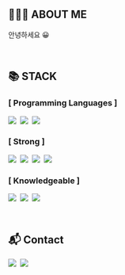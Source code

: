 ## 👨🏻‍💻 ABOUT ME

안녕하세요 😀

<!-- Node.js 와 MySQL을 중심으로 개발이 가능한 백엔드 개발자 김민재입니다.
<br />
꾸준한 팀 프로젝트와 팀장 경험으로 협업과 소통에 능하며, 꼼꼼함을 바탕으로 안정적인 서비스 개발을 지향하고 있습니다. -->

<!-- <p>
<a href="https://minjman2659.notion.site/18cb65fa6c1f4f29b65b2a03c980368f" target="_blank"><img src="https://img.shields.io/badge/Resume-000000?style=for-the-badge&logo=Notion&logoColor=white"/></a>
</p> -->
  
<br/>

## 📚 STACK

### [ Programming Languages ]
<p>
<img src="https://img.shields.io/badge/Javascript-FFCA33?style=for-the-badge&logo=JavaScript&logoColor=white"/></a>&nbsp
<img src="https://img.shields.io/badge/HTML-E34F26?style=for-the-badge&logo=html5&logoColor=white"/></a>&nbsp
<img src="https://img.shields.io/badge/CSS-1572B6?style=for-the-badge&logo=css3&logoColor=white"/></a>
</p>

### [ Strong ]

<p>
<img src="https://img.shields.io/badge/Node.js-339933?style=for-the-badge&logo=node.js&logoColor=white"/></a>&nbsp
<img src="https://img.shields.io/badge/Express.js-000000?style=for-the-badge&logo=express&logoColor=white"/></a>&nbsp
<img src="https://img.shields.io/badge/MySQL-4479A1?style=for-the-badge&logo=mysql&logoColor=white"/></a>&nbsp
<img src="https://img.shields.io/badge/Sequelize-52B0E7?style=for-the-badge&logo=Sequelize&logoColor=white"/></a>
</p>

### [ Knowledgeable ]

<p>
<img src="https://img.shields.io/badge/AWS-232F3E?style=for-the-badge&logo=Amazon AWS&logoColor=white"/></a>&nbsp
<img src="https://img.shields.io/badge/React-0088CC?style=for-the-badge&logo=react&logoColor=white"/></a>&nbsp
<img src="https://img.shields.io/badge/Git-EC6F26?style=for-the-badge&logo=git&logoColor=white"/></a>
</p>

<br />

## 📬 Contact

<p>
  <a href="https://minjman2659.notion.site/minjman2659/16d5cc5769c84f4aacb11952a3625dfc" target="_blank"><img src="https://img.shields.io/badge/Blog-000000?style=for-the-badge&logo=Notion&logoColor=white"/></a>&nbsp
  <a href="mailto:minjman2659@gmail.com"><img src="https://img.shields.io/badge/Gmail-d14836?style=for-the-badge&logo=Gmail&logoColor=white&matilto:minjman2659@gmail.com"/></a>
</p>
